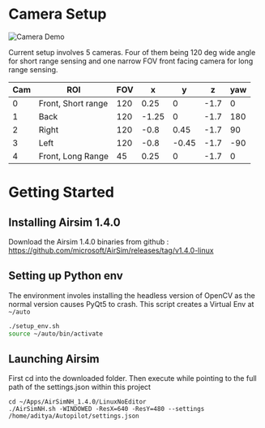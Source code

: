 # Camera Setup

![Camera Demo](/gifs/cams.gif)

Current setup involves 5 cameras. Four of them being 120 deg wide angle for short range sensing and one narrow FOV front facing camera for long range sensing.

| Cam | ROI                | FOV | x     | y     | z    | yaw |
|-----|--------------------|-----|-------|-------|------|-----|
| 0   | Front, Short range | 120 | 0.25  | 0     | -1.7 | 0   |
| 1   | Back               | 120 | -1.25 | 0     | -1.7 | 180 |
| 2   | Right              | 120 | -0.8  | 0.45  | -1.7 | 90  |
| 3   | Left               | 120 | -0.8  | -0.45 | -1.7 | -90 |
| 4   | Front, Long Range  | 45  | 0.25  | 0     | -1.7 | 0   |


# Getting Started 

## Installing Airsim 1.4.0

Download the Airsim 1.4.0 binaries from github : https://github.com/microsoft/AirSim/releases/tag/v1.4.0-linux


## Setting up Python env

The environment involes installing the headless version of OpenCV as the normal version causes PyQt5 to crash. This script creates a Virtual Env at `~/auto`
```bash
./setup_env.sh
source ~/auto/bin/activate
```

## Launching Airsim

First cd into the downloaded folder. Then execute while pointing to the full path of the settings.json within this project

```
cd ~/Apps/AirSimNH_1.4.0/LinuxNoEditor
./AirSimNH.sh -WINDOWED -ResX=640 -ResY=480 --settings /home/aditya/Autopilot/settings.json
```
